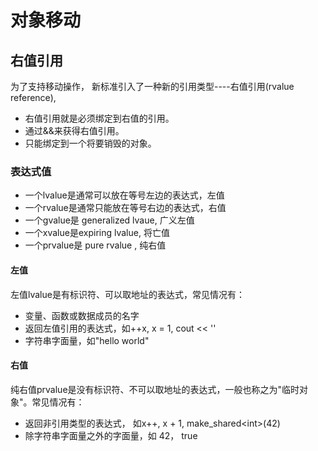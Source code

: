 # 对象移动

## 右值引用

为了支持移动操作， 新标准引入了一种新的引用类型----右值引用(rvalue reference),

- 右值引用就是必须绑定到右值的引用。
- 通过&&来获得右值引用。
- 只能绑定到一个将要销毁的对象。

### 表达式值

- 一个lvalue是通常可以放在等号左边的表达式，左值
- 一个rvalue是通常只能放在等号右边的表达式，右值
- 一个gvalue是 generalized lvaue, 广义左值
- 一个xvalue是expiring lvalue, 将亡值
- 一个prvalue是 pure rvalue ,  纯右值

#### 左值

左值lvalue是有标识符、可以取地址的表达式，常见情况有：

- 变量、函数或数据成员的名字
- 返回左值引用的表达式，如++x, x = 1, cout << ''
- 字符串字面量，如"hello world"

#### 右值

  纯右值prvalue是没有标识符、不可以取地址的表达式，一般也称之为"临时对象"。常见情况有：

- 返回非引用类型的表达式， 如x++, x + 1, make_shared\<int>(42)
- 除字符串字面量之外的字面量，如 42， true
